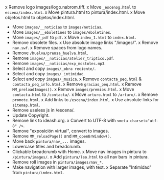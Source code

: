 x Remove logo images/logo.nabrom.tiff.
x Move `_escenog.html` to `escena/index.html`.
x Move pintura.html to pintura/index.html.
x Move objetos.html to objetos/index.html.
* Move `images/__noticias` to `images/noticias`.
* Move `images/__eboletines` to `images/eboletines`.
* Move `images/_pdf` to `pdf`.
x Move `index_1.html` to `index.html`.
* Remove obsolete files.
x Use absolute image links "/images/".
x Remove `nav.swf`.
x Remove spaces from logo names.
* Remove `/huelva/prensa_huelva.html`.
* Remove `images/__noticias/atelier_triptico.pdf`.
* Remove `images/__noticias/exp_mostoles.mp3`.
* Select and copy `images/_obra reciente/`.
* Select and copy `images/_intimidad`.
* Select and copy `images/_musica`.
x Remove `contacta_peq.html` & `contacta_peq_info.html`.
x Remove `gracias_peq.html`.
x Remove `MM_preloadImages()`.
x Remove `images/premios.html`.
x Move `contacta.html` to `/contacta/`.
x Move `arturo.html` to `/arturo/`.
x Remove `promote.html`.
x Add links to `/escena/index.html`.
x Use absolute links for `sitemap.html`.
* Remove useless js in /escena/.
* Update Copyright.
* Remove link to ideash.org.
x Convert to UTF-8 with `<meta charset="utf-8" />`.
* Remove "exposición virtual", convert to images.
* Remove `MM_reloadPage()` and `MM_openBrWindow()`.
* Move back `pintura/nav_...` images.
* Lowercase titles and breadcrumb.
* Clickable breadcrumb with Home.
x Move nav images in pintura to `/pintura/images/`.
x Add `pintura/leo.html` to all nav bars in pintura.
* Remove roll images in `pintura/images/nav_*`.
* Make navigation with larger images, with text.
x Separate "Intimidad" from `pintura/index.html`.

